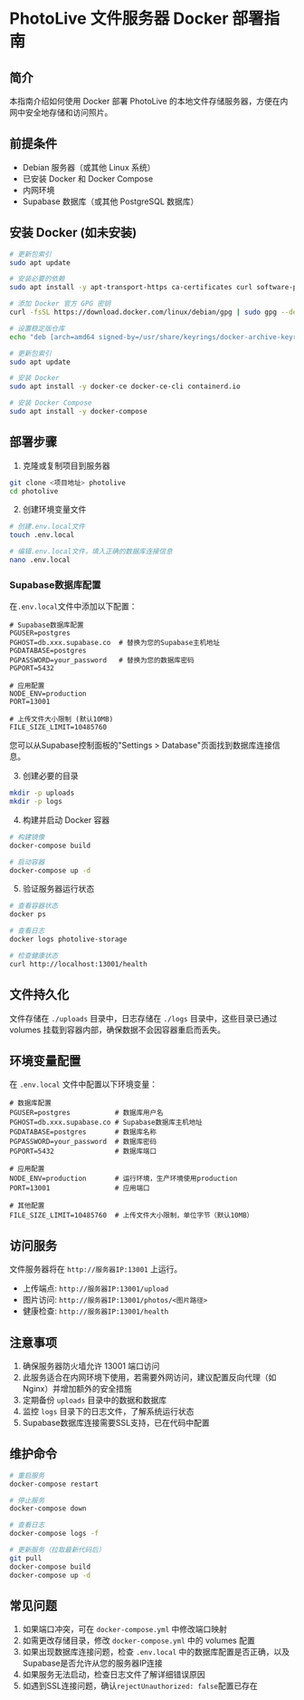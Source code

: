 # PhotoLive 文件服务器 Docker 部署指南

## 简介

本指南介绍如何使用 Docker 部署 PhotoLive 的本地文件存储服务器，方便在内网中安全地存储和访问照片。

## 前提条件

- Debian 服务器（或其他 Linux 系统）
- 已安装 Docker 和 Docker Compose
- 内网环境
- Supabase 数据库（或其他 PostgreSQL 数据库）

## 安装 Docker (如未安装)

```bash
# 更新包索引
sudo apt update

# 安装必要的依赖
sudo apt install -y apt-transport-https ca-certificates curl software-properties-common

# 添加 Docker 官方 GPG 密钥
curl -fsSL https://download.docker.com/linux/debian/gpg | sudo gpg --dearmor -o /usr/share/keyrings/docker-archive-keyring.gpg

# 设置稳定版仓库
echo "deb [arch=amd64 signed-by=/usr/share/keyrings/docker-archive-keyring.gpg] https://download.docker.com/linux/debian $(lsb_release -cs) stable" | sudo tee /etc/apt/sources.list.d/docker.list > /dev/null

# 更新包索引
sudo apt update

# 安装 Docker
sudo apt install -y docker-ce docker-ce-cli containerd.io

# 安装 Docker Compose
sudo apt install -y docker-compose
```

## 部署步骤

1. 克隆或复制项目到服务器

```bash
git clone <项目地址> photolive
cd photolive
```

2. 创建环境变量文件

```bash
# 创建.env.local文件
touch .env.local

# 编辑.env.local文件，填入正确的数据库连接信息
nano .env.local
```

### Supabase数据库配置

在`.env.local`文件中添加以下配置：

```
# Supabase数据库配置
PGUSER=postgres
PGHOST=db.xxx.supabase.co  # 替换为您的Supabase主机地址
PGDATABASE=postgres
PGPASSWORD=your_password   # 替换为您的数据库密码
PGPORT=5432

# 应用配置
NODE_ENV=production
PORT=13001

# 上传文件大小限制 (默认10MB)
FILE_SIZE_LIMIT=10485760
```

您可以从Supabase控制面板的"Settings > Database"页面找到数据库连接信息。

3. 创建必要的目录

```bash
mkdir -p uploads
mkdir -p logs
```

4. 构建并启动 Docker 容器

```bash
# 构建镜像
docker-compose build

# 启动容器
docker-compose up -d
```

5. 验证服务器运行状态

```bash
# 查看容器状态
docker ps

# 查看日志
docker logs photolive-storage

# 检查健康状态
curl http://localhost:13001/health
```

## 文件持久化

文件存储在 `./uploads` 目录中，日志存储在 `./logs` 目录中，这些目录已通过 volumes 挂载到容器内部，确保数据不会因容器重启而丢失。

## 环境变量配置

在 `.env.local` 文件中配置以下环境变量：

```
# 数据库配置
PGUSER=postgres           # 数据库用户名
PGHOST=db.xxx.supabase.co # Supabase数据库主机地址
PGDATABASE=postgres       # 数据库名称
PGPASSWORD=your_password  # 数据库密码
PGPORT=5432               # 数据库端口

# 应用配置
NODE_ENV=production       # 运行环境，生产环境使用production
PORT=13001                # 应用端口

# 其他配置
FILE_SIZE_LIMIT=10485760  # 上传文件大小限制，单位字节（默认10MB）
```

## 访问服务

文件服务器将在 `http://服务器IP:13001` 上运行。

- 上传端点: `http://服务器IP:13001/upload`
- 图片访问: `http://服务器IP:13001/photos/<图片路径>`
- 健康检查: `http://服务器IP:13001/health`

## 注意事项

1. 确保服务器防火墙允许 13001 端口访问
2. 此服务适合在内网环境下使用，若需要外网访问，建议配置反向代理（如Nginx）并增加额外的安全措施
3. 定期备份 `uploads` 目录中的数据和数据库
4. 监控 `logs` 目录下的日志文件，了解系统运行状态
5. Supabase数据库连接需要SSL支持，已在代码中配置

## 维护命令

```bash
# 重启服务
docker-compose restart

# 停止服务
docker-compose down

# 查看日志
docker-compose logs -f

# 更新服务（拉取最新代码后）
git pull
docker-compose build
docker-compose up -d
```

## 常见问题

1. 如果端口冲突，可在 `docker-compose.yml` 中修改端口映射
2. 如需更改存储目录，修改 `docker-compose.yml` 中的 volumes 配置
3. 如果出现数据库连接问题，检查 `.env.local` 中的数据库配置是否正确，以及Supabase是否允许从您的服务器IP连接
4. 如果服务无法启动，检查日志文件了解详细错误原因
5. 如遇到SSL连接问题，确认`rejectUnauthorized: false`配置已存在 